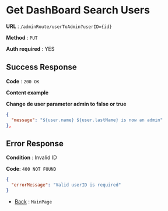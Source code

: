 # Get DashBoard Search Users

**URL** : `/adminRoute/userToAdmin?userID={id}`

**Method** : `PUT`

**Auth required** : YES

## Success Response

**Code** : `200 OK`

**Content example**

**Change de user parameter admin to false or true**

```json
{
  "message": "${user.name} ${user.lastName} is now an admin"
},
```

## Error Response

**Condition** : Invalid ID

**Code**: `400 NOT FOUND`

```json
{
  "errorMessage": "Valid userID is required"
}
```

- [Back](../../readme.md) : `MainPage`